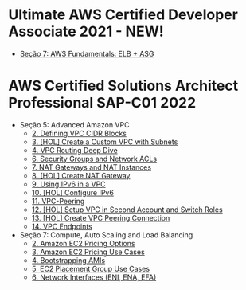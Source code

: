 # Ultimate AWS Certified Developer Associate 2021 - NEW!
  - [Seção 7: AWS Fundamentals: ELB + ASG](https://www.notion.so/rafaelclaumann/Se-o-7-AWS-Fundamentals-ELB-ASG-85cff30f0b624b18b997dff7a6510551?pvs=4)

# AWS Certified Solutions Architect Professional SAP-C01 2022
  - Seção 5: Advanced Amazon VPC
    - [2. Defining VPC CIDR Blocks](https://rafaelclaumann.notion.site/2-Defining-VPC-CIDR-Blocks-f32b2e2999ca456f98b1ed5af9dcbb1b)
    - [3. [HOL] Create a Custom VPC with Subnets](https://rafaelclaumann.notion.site/3-HOL-Create-a-Custom-VPC-with-Subnets-3c2f00d88e1848e99d9eda37a45306d9)
    - [4. VPC Routing Deep Dive](https://rafaelclaumann.notion.site/4-VPC-Routing-Deep-Dive-fc13b0e147db4214963e050d8506fc53)
    - [6. Security Groups and Network ACLs](https://rafaelclaumann.notion.site/6-Security-Groups-and-Network-ACLs-b414a9768e2046dca090ed2c49d513bf)
    - [7. NAT Gateways and NAT Instances](https://rafaelclaumann.notion.site/7-NAT-Gateways-and-NAT-Instances-6fd149c98e654b1992c0571cb203f7e2)
    - [8. [HOL] Create NAT Gateway](https://rafaelclaumann.notion.site/8-HOL-Create-NAT-Gateway-bf29fedd60f847d0bd9180086006953c)
    - [9. Using IPv6 in a VPC](https://rafaelclaumann.notion.site/9-Using-IPv6-in-a-VPC-9e7d203351594a6fb570c594659e7365)
    - [10. [HOL] Configure IPv6](https://rafaelclaumann.notion.site/10-HOL-Configure-IPv6-2defb0d7ae8547759adcbcce1e1402ae)
    - [11. VPC-Peering](https://rafaelclaumann.notion.site/11-VPC-Peering-1f17785048e141cfb547e74ff458d030)
    - [12. [HOL] Setup VPC in Second Account and Switch Roles](https://rafaelclaumann.notion.site/12-HOL-Setup-VPC-in-Second-Account-and-Switch-Roles-17af84de70e544c28f212cf4b0f3c1fd)
    - [13. [HOL] Create VPC Peering Connection](https://rafaelclaumann.notion.site/13-HOL-Create-VPC-Peering-Connection-4b0b6f67cc7041feb5b0624f22cf1e4a)
    - [14. VPC Endpoints](https://rafaelclaumann.notion.site/14-VPC-Endpoints-3d220b854b92427699bdc73eff3a53b1)
  - Seção 7: Compute, Auto Scaling and Load Balancing
    - [2. Amazon EC2 Pricing Options](https://rafaelclaumann.notion.site/2-Amazon-EC2-Pricing-Options-2075aa6213584f239aad612cc86049dc)
    - [3. Amazon EC2 Pricing Use Cases](https://rafaelclaumann.notion.site/3-Amazon-EC2-Pricing-Use-Cases-2ce5896bd95c477793033071533a2d10)
    - [4. Bootstrapping AMIs](https://rafaelclaumann.notion.site/4-Bootstrapping-AMIs-5a8964d359ea49a1845716d7b1957d0c)
    - [5. EC2 Placement Group Use Cases](https://rafaelclaumann.notion.site/5-EC2-Placement-Group-Use-Cases-39faa7b0ecf94e018f846ab16c3ecb0e)
    - [6. Network Interfaces (ENI, ENA, EFA)](https://rafaelclaumann.notion.site/6-Network-Interfaces-ENI-ENA-EFA-bf577afc127f466487944dc969ca7b7e)
